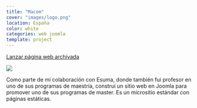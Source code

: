 ```yaml
---
title: "Macom"
cover: "images/logo.png"
location: España
color: white
categories: web joomla
template: project
---
```


<p class="align-center">
<a class="btn external" role="button" href="http://macom.herokuapp.com" target="_blank">Lanzar página web archivada</a>
</p>

![](/work/macom/images/1.png)

Como parte de mi colaboración con Esuma, donde también fui profesor en uno de sus programas de maestría, construí un sitio web en Joomla para promover uno de sus programas de master. Es un micrositio estándar con páginas estáticas.
